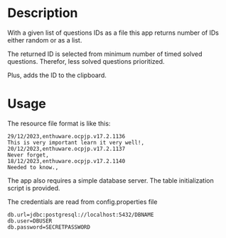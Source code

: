# Description
With a given list of questions IDs as a file this app 
returns number of IDs either random or as a list.

The returned ID is selected from minimum number of 
timed solved questions. Therefor, less solved questions
prioritized.

Plus, adds the ID to the clipboard.

# Usage
The resource file format is like this:
```text
29/12/2023,enthuware.ocpjp.v17.2.1136
This is very important learn it very well!,
20/12/2023,enthuware.ocpjp.v17.2.1137
Never forget,
18/12/2023,enthuware.ocpjp.v17.2.1140
Needed to know.,
```
The app also requires a simple database server.
The table initialization script is provided.

The credentials are read from config.properties file
```properties
db.url=jdbc:postgresql://localhost:5432/DBNAME
db.user=DBUSER
db.password=SECRETPASSWORD
```